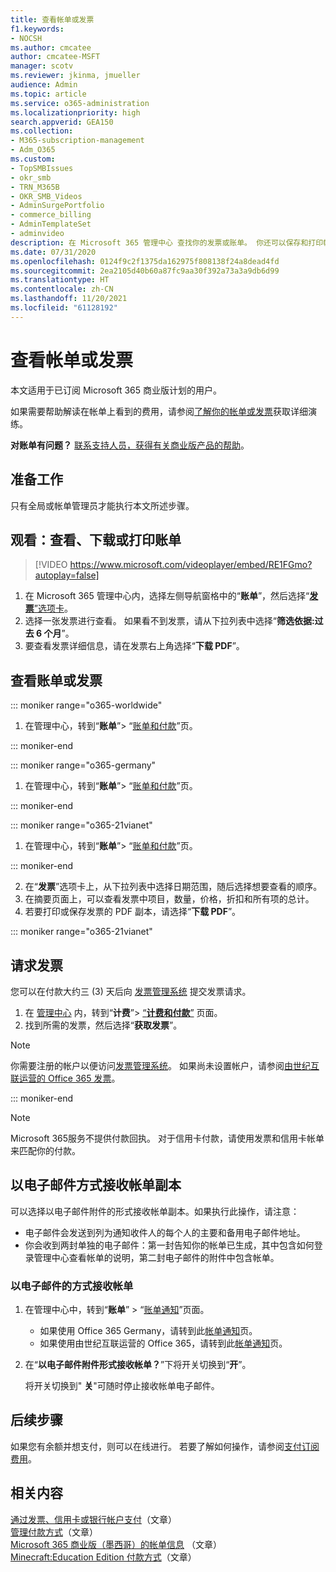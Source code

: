 ```yaml
---
title: 查看帐单或发票
f1.keywords:
- NOCSH
ms.author: cmcatee
author: cmcatee-MSFT
manager: scotv
ms.reviewer: jkinma, jmueller
audience: Admin
ms.topic: article
ms.service: o365-administration
ms.localizationpriority: high
search.appverid: GEA150
ms.collection:
- M365-subscription-management
- Adm_O365
ms.custom:
- TopSMBIssues
- okr_smb
- TRN_M365B
- OKR_SMB_Videos
- AdminSurgePortfolio
- commerce_billing
- AdminTemplateSet
- adminvideo
description: 在 Microsoft 365 管理中心 查找你的发票或账单。 你还可以保存和打印帐单。
ms.date: 07/31/2020
ms.openlocfilehash: 0124f9c2f1375da162975f808138f24a8dead4fd
ms.sourcegitcommit: 2ea2105d40b60a87fc9aa30f392a73a3a9db6d99
ms.translationtype: HT
ms.contentlocale: zh-CN
ms.lasthandoff: 11/20/2021
ms.locfileid: "61128192"
---
```

# <a name="view-your-bill-or-invoice"></a>查看帐单或发票

本文适用于已订阅 Microsoft 365 商业版计划的用户。
  
如果需要帮助解读在帐单上看到的费用，请参阅[了解你的帐单或发票](understand-your-invoice2.md)获取详细演练。
  
**对账单有问题？** [联系支持人员，获得有关商业版产品的帮助](../../business-video/get-help-support.md)。

## <a name="before-you-begin"></a>准备工作

只有全局或帐单管理员才能执行本文所述步骤。
  
## <a name="watch-view-download-or-print-your-bill"></a>观看：查看、下载或打印账单

> [!VIDEO https://www.microsoft.com/videoplayer/embed/RE1FGmo?autoplay=false]

1. 在 Microsoft 365 管理中心内，选择左侧导航窗格中的“**账单**”，然后选择“<a href="https://go.microsoft.com/fwlink/p/?linkid=2102895" target="_blank">**发票**”选项卡</a>。
1. 选择一张发票进行查看。 如果看不到发票，请从下拉列表中选择“**筛选依据:过去 6 个月**”。
1. 要查看发票详细信息，请在发票右上角选择“**下载 PDF**”。

## <a name="view-a-bill-or-invoice"></a>查看账单或发票

::: moniker range="o365-worldwide"

1. 在管理中心，转到“**账单**”\> “<a href="https://go.microsoft.com/fwlink/p/?linkid=2102895" target="_blank">账单和付款</a>”页。

::: moniker-end

::: moniker range="o365-germany"

1. 在管理中心，转到“**账单**”\> “<a href="https://go.microsoft.com/fwlink/p/?linkid=848040" target="_blank">账单和付款</a>”页。

::: moniker-end

::: moniker range="o365-21vianet"

1. 在管理中心，转到“**账单**”\> “<a href="https://go.microsoft.com/fwlink/p/?linkid=2127421" target="_blank">账单和付款</a>”页。

::: moniker-end

2. 在“**发票**”选项卡上，从下拉列表中选择日期范围，随后选择想要查看的顺序。
3. 在摘要页面上，可以查看发票中项目，数量，价格，折扣和所有项的总计。
4. 若要打印或保存发票的 PDF 副本，请选择“**下载 PDF**”。

::: moniker range="o365-21vianet"

## <a name="request-a-fapiao"></a>请求发票

您可以在付款大约三 (3) 天后向 [发票管理系统](https://go.microsoft.com/fwlink/p/?linkid=837465) 提交发票请求。

1. 在 <a href="https://go.microsoft.com/fwlink/p/?linkid=850627" target="_blank">管理中心</a> 内，转到“**计费**”> <a href="https://go.microsoft.com/fwlink/p/?linkid=2127421" target="_blank">“**计费和付款**”</a> 页面。
2. 找到所需的发票，然后选择“**获取发票**”。

> [!NOTE]
>
> 你需要注册的帐户以便访问[发票管理系统](https://go.microsoft.com/fwlink/p/?linkid=837465)。 如果尚未设置帐户，请参阅[由世纪互联运营的 Office 365 发票](../../admin/services-in-china/apply-for-a-fapiao.md)。

::: moniker-end

> [!NOTE]
> 
> Microsoft 365服务不提供付款回执。
> 对于信用卡付款，请使用发票和信用卡帐单来匹配你的付款。


## <a name="receive-a-copy-of-your-billing-statement-in-email"></a>以电子邮件方式接收帐单副本

可以选择以电子邮件附件的形式接收帐单副本。如果执行此操作，请注意：

- 电子邮件会发送到列为通知收件人的每个人的主要和备用电子邮件地址。
- 你会收到两封单独的电子邮件：第一封告知你的帐单已生成，其中包含如何登录管理中心查看帐单的说明，第二封电子邮件的附件中包含帐单。

### <a name="to-receive-your-billing-statement-in-email"></a>以电子邮件的方式接收帐单

1. 在管理中心中，转到“**账单**”  >  “<a href="https://go.microsoft.com/fwlink/p/?linkid=853212" target="_blank">账单通知</a>”页面。
    - 如果使用 Office 365 Germany，请转到此<a href="https://go.microsoft.com/fwlink/p/?linkid=853213" target="_blank">帐单通知</a>页。
    - 如果使用由世纪互联运营的 Office 365，请转到此<a href="https://go.microsoft.com/fwlink/p/?linkid=853215" target="_blank">帐单通知</a>页。
1. 在“**以电子邮件附件形式接收帐单？**”下将开关切换到“**开**”。

    将开关切换到" **关**"可随时停止接收帐单电子邮件。

## <a name="next-steps"></a>后续步骤

如果您有余额并想支付，则可以在线进行。 若要了解如何操作，请参阅[支付订阅费用](pay-for-your-subscription.md)。

## <a name="related-content"></a>相关内容

[通过发票、信用卡或银行帐户支付](pay-for-your-subscription.md)（文章） \
[管理付款方式](manage-payment-methods.md)（文章） \
[Microsoft 365 商业版（墨西哥）的帐单信息](mexico-billing-info.md) （文章）\
[Minecraft:Education Edition 付款方式](/education/windows/school-get-minecraft)（文章）

